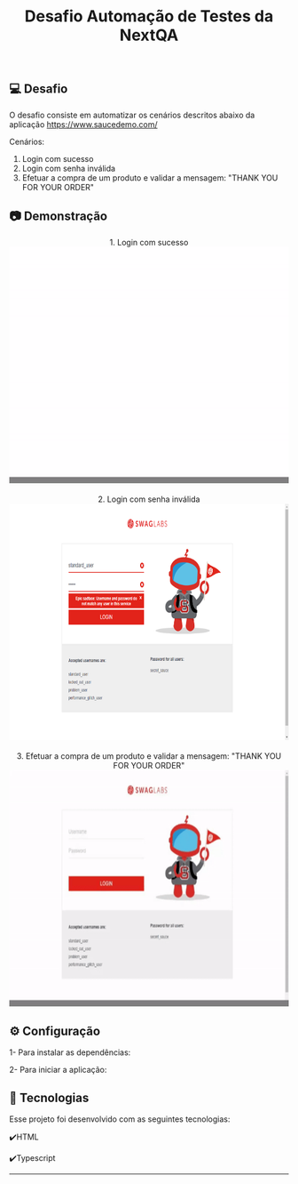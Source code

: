 <h1 align="center">
   Desafio Automação de Testes da NextQA
</h1>

<br>

## 💻 Desafio

O desafio consiste em automatizar os cenários descritos abaixo da aplicação https://www.saucedemo.com/ 

Cenários:
1. Login com sucesso
2. Login com senha inválida
3. Efetuar a compra de um produto e validar a mensagem: "THANK YOU FOR YOUR ORDER"

## :camera: Demonstração
<div align="center" >
  1. Login com sucesso
   <br>
  <img src="./login.gif" alt="demo-web" height="425">
</div>
<br>
<div align="center" >
  2. Login com senha inválida
   <br>
  <img src="./test-results/tests-invalid-password-senha-incorreta-chromium/test-finished-1.png" alt="demo-web" height="425">
</div>

<div align="center" >
   <br>
   3. Efetuar a compra de um produto e validar a mensagem: "THANK YOU FOR YOUR ORDER"
  <img src="./teste.gif" alt="demo-web" height="425">
</div>

## ⚙ Configuração

1- Para instalar as dependências:
> 
2- Para iniciar a aplicação:
> 

## :rocket: Tecnologias

Esse projeto foi desenvolvido com as seguintes tecnologias:

✔️HTML

✔️Typescript



---
